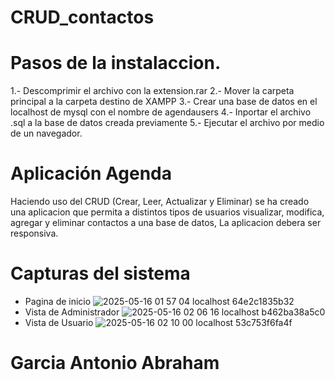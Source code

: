 # CRUD_contactos

# Pasos de la instalaccion.
1.- Descomprimir el archivo  con la extension.rar
2.- Mover la carpeta principal a la carpeta destino de XAMPP
3.- Crear una base de datos en el localhost de mysql con el nombre de agendausers
4.- Inportar el archivo .sql a la base de datos creada previamente
5.- Ejecutar el archivo por medio de un navegador.

# Aplicación Agenda
Haciendo uso del CRUD (Crear, Leer, Actualizar y Eliminar) se ha creado una aplicacion que permita a distintos tipos de usuarios visualizar, modifica, agregar y eliminar contactos a una base de datos, La aplicacion debera ser responsiva.

# Capturas del sistema
- Pagina de inicio
![2025-05-16 01 57 04 localhost 64e2c1835b32](https://github.com/user-attachments/assets/b685c0fc-4340-420e-bd79-a1dc714f3111)
- Vista de Administrador
![2025-05-16 02 06 16 localhost b462ba38a5c0](https://github.com/user-attachments/assets/8b221e3e-5d8c-413e-ab47-3f4cf902331f)
- Vista de Usuario
![2025-05-16 02 10 00 localhost 53c753f6fa4f](https://github.com/user-attachments/assets/b721f477-f275-476d-ace1-573f27173a67)


# Garcia Antonio Abraham
